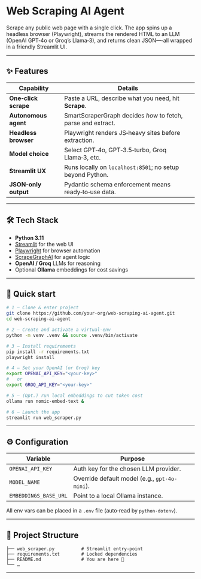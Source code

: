 # Web Scraping AI Agent

Scrape any public web page with a single click. The app spins up a headless browser (Playwright), streams the rendered HTML to an LLM (OpenAI GPT‑4o or Groq’s Llama‑3), and returns clean JSON—‑all wrapped in a friendly Streamlit UI.

---

## ✨ Features

| Capability           | Details                                                      |
| -------------------- | ------------------------------------------------------------ |
| **One‑click scrape** | Paste a URL, describe what you need, hit **Scrape**.         |
| **Autonomous agent** | SmartScraperGraph decides *how* to fetch, parse and extract. |
| **Headless browser** | Playwright renders JS‑heavy sites before extraction.         |
| **Model choice**     | Select GPT‑4o, GPT‑3.5‑turbo, Groq Llama‑3, etc.             |
| **Streamlit UX**     | Runs locally on `localhost:8501`; no setup beyond Python.    |
| **JSON‑only output** | Pydantic schema enforcement means ready‑to‑use data.         |

---

## 🛠 Tech Stack

* **Python 3.11**
* [Streamlit](https://streamlit.io) for the web UI
* [Playwright](https://playwright.dev) for browser automation
* [ScrapeGraphAI](https://github.com/VisionSystemsInc/scrapegraphai) for agent logic
* **OpenAI / Groq** LLMs for reasoning
* Optional **Ollama** embeddings for cost savings

---

## 🚀 Quick start

```bash
# 1 – Clone & enter project
git clone https://github.com/your‑org/web‑scraping‑ai‑agent.git
cd web‑scraping‑ai‑agent

# 2 – Create and activate a virtual‑env
python -m venv .venv && source .venv/bin/activate

# 3 – Install requirements
pip install -r requirements.txt
playwright install

# 4 – Set your OpenAI (or Groq) key
export OPENAI_API_KEY="<your‑key>"
#   or
export GROQ_API_KEY="<your‑key>"

# 5 – (Opt.) run local embeddings to cut token cost
ollama run nomic-embed-text &

# 6 – Launch the app
streamlit run web_scraper.py
```


---

## ⚙️ Configuration

| Variable                           | Purpose                                       |
| ---------------------------------- | --------------------------------------------- |
| `OPENAI_API_KEY`                   | Auth key for the chosen LLM provider.         |
| `MODEL_NAME`                       | Override default model (e.g., `gpt-4o-mini`). |
| `EMBEDDINGS_BASE_URL`              | Point to a local Ollama instance.             |

All env vars can be placed in a `.env` file (auto‑read by `python‑dotenv`).

---

## 📂 Project Structure

```
├── web_scraper.py          # Streamlit entry‑point
├── requirements.txt        # Locked dependencies
├── README.md               # You are here 🙌
└── …
```

---






